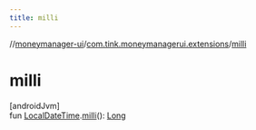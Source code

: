 ```yaml
---
title: milli
---
```

//[moneymanager-ui](../../index.html)/[com.tink.moneymanagerui.extensions](index.html)/[milli](milli.html)



# milli



[androidJvm]\
fun [LocalDateTime](https://developer.android.com/reference/kotlin/java/time/LocalDateTime.html).[milli](milli.html)(): [Long](https://kotlinlang.org/api/latest/jvm/stdlib/kotlin/-long/index.html)




